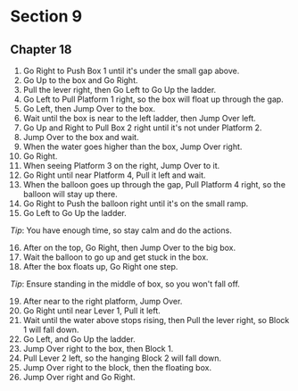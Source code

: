 # Section 9

## Chapter 18

1. Go Right to Push Box 1 until it's under the small gap above.
2. Go Up to the box and Go Right.
3. Pull the lever right, then Go Left to Go Up the ladder.
4. Go Left to Pull Platform 1 right, so the box will float up through the gap.
5. Go Left, then Jump Over to the box.
6. Wait until the box is near to the left ladder, then Jump Over left.
7. Go Up and Right to Pull Box 2 right until it's not under Platform 2.
8. Jump Over to the box and wait.
9. When the water goes higher than the box, Jump Over right.
10. Go Right.
11. When seeing Platform 3 on the right, Jump Over to it.
12. Go Right until near Platform 4, Pull it left and wait.
13. When the balloon goes up through the gap, Pull Platform 4 right, so the balloon will stay up there.
14. Go Right to Push the balloon right until it's on the small ramp.
15. Go Left to Go Up the ladder.

_Tip_: You have enough time, so stay calm and do the actions.

16. After on the top, Go Right, then Jump Over to the big box.
17. Wait the balloon to go up and get stuck in the box.
18. After the box floats up, Go Right one step.

_Tip_: Ensure standing in the middle of box, so you won't fall off.

19. After near to the right platform, Jump Over.
20. Go Right until near Lever 1, Pull it left.
21. Wait until the water above stops rising, then Pull the lever right, so Block 1 will fall down.
22. Go Left, and Go Up the ladder.
23. Jump Over right to the box, then Block 1.
24. Pull Lever 2 left, so the hanging Block 2 will fall down.
25. Jump Over right to the block, then the floating box.
26. Jump Over right and Go Right.
